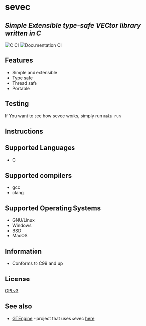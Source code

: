 # sevec
## _Simple Extensible type-safe VECtor library written in C_

![C CI](https://github.com/michaelskyf/sevec/actions/workflows/c.yml/badge.svg)
![Documentation CI](https://github.com/michaelskyf/sevec/actions/workflows/docs.yml/badge.svg)

## Features
- Simple and extensible
- Type safe
- Thread safe
- Portable

## Testing
If You want to see how sevec works, simply run `make run`

## Instructions

## Supported Languages
- C

## Supported compilers
- gcc
- clang

## Supported Operating Systems
- GNU/Linux
- Windows
- BSD
- MacOS

## Information
- Conforms to C99 and up

## License
[GPLv3](https://www.gnu.org/licenses/gpl-3.0.html)

## See also
- [GTEngine](https://github.com/michaelskyf/GTEngine) - project that uses sevec [here](https://github.com/michaelskyf/GTEngine/tree/master/lib)
